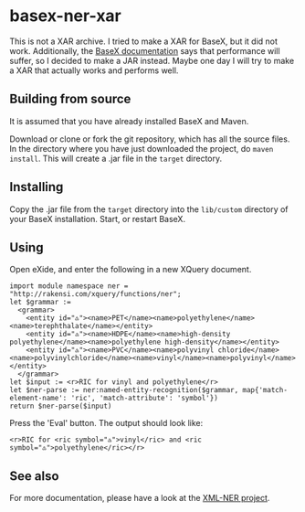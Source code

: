 # basex-ner-xar

This is not a XAR archive.
I tried to make a XAR for BaseX, but it did not work.
Additionally, the [BaseX documentation](https://docs.basex.org/main/Repository#performance) says that performance will suffer,
so I decided to make a JAR instead.
Maybe one day I will try to make a XAR that actually works and performs well.

## Building from source

It is assumed that you have already installed BaseX and Maven.

Download or clone or fork the git repository, which has all the source files.
In the directory where you have just downloaded the project, do `maven install`. 
This will create a .jar file in the `target` directory.

## Installing

Copy the .jar file from the `target` directory into the `lib/custom` directory of your BaseX installation.
Start, or restart BaseX.

## Using

Open eXide, and enter the following in a new XQuery document.

```
import module namespace ner = "http://rakensi.com/xquery/functions/ner";
let $grammar :=
  <grammar>
    <entity id="♳"><name>PET</name><name>polyethylene</name><name>terephthalate</name></entity>
    <entity id="♴"><name>HDPE</name><name>high-density polyethylene</name><name>polyethylene high-density</name></entity>
    <entity id="♵"><name>PVC</name><name>polyvinyl chloride</name><name>polyvinylchloride</name><name>vinyl</name><name>polyvinyl</name></entity>
  </grammar>
let $input := <r>RIC for vinyl and polyethylene</r>
let $ner-parse := ner:named-entity-recognition($grammar, map{'match-element-name': 'ric', 'match-attribute': 'symbol'})
return $ner-parse($input)
```

Press the 'Eval' button. The output should look like:

```
<r>RIC for <ric symbol="♵">vinyl</ric> and <ric symbol="♳">polyethylene</ric></r>
```

## See also

For more documentation, please have a look at the [XML-NER project](https://github.com/nverwer/XML-NER).
